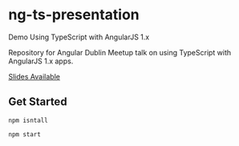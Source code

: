 # ng-ts-presentation
Demo Using TypeScript with AngularJS 1.x

Repository for Angular Dublin Meetup talk on using TypeScript with AngularJS 1.x apps. 

[Slides Available](https://docs.google.com/presentation/d/1pMYH05GgtgW81iD8b5FcZ1VhXPdDB9cW5YJWTH7zLwQ/edit?usp=sharing)

## Get Started

```npm isntall```

```npm start```
